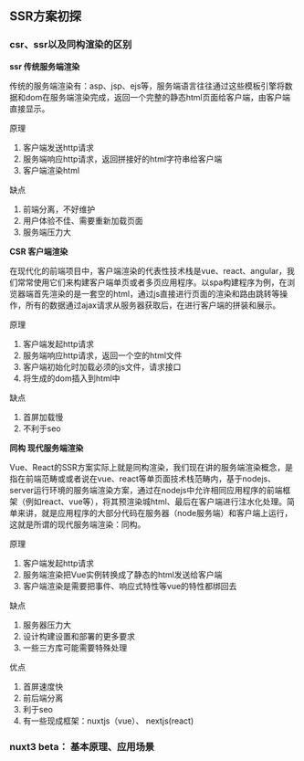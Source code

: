 ## SSR方案初探



### csr、ssr以及同构渲染的区别

**ssr 传统服务端渲染**

传统的服务端渲染有：asp、jsp、ejs等，服务端语言往往通过这些模板引擎将数据和dom在服务端渲染完成，返回一个完整的静态html页面给客户端，由客户端直接显示。

原理

1. 客户端发送http请求
2. 服务端响应http请求，返回拼接好的html字符串给客户端
3. 客户端渲染html

缺点

1. 前端分离，不好维护
2. 用户体验不佳、需要重新加载页面
3. 服务端压力大



**CSR 客户端渲染**

在现代化的前端项目中，客户端渲染的代表性技术栈是vue、react、angular，我们常常使用它们来构建客户端单页或者多页应用程序。以spa构建程序为例，在浏览器端首先渲染的是一套空的html，通过js直接进行页面的渲染和路由跳转等操作，所有的数据通过ajax请求从服务器获取后，在进行客户端的拼装和展示。



原理

1. 客户端发起http请求
2. 服务端响应http请求，返回一个空的html文件
3. 客户端初始化时加载必须的js文件，请求接口
4. 将生成的dom插入到html中



缺点

1. 首屏加载慢
2. 不利于seo



**同构 现代服务端渲染**

Vue、React的SSR方案实际上就是同构渲染，我们现在讲的服务端渲染概念，是指在前端范畴或或者说在vue、react等单页面技术栈范畴内，基于nodejs、server运行环境的服务端渲染方案，通过在nodejs中允许相同应用程序的前端框架（例如react、vue等），将其预渲染城html、最后在客户端进行注水化处理。简单来讲，就是应用程序的大部分代码在服务器（node服务端）和客户端上运行，这就是所谓的现代服务端渲染：同构。

原理

1. 客户端发起http请求
2. 服务端渲染把Vue实例转换成了静态的html发送给客户端
3. 客户端渲染是需要把事件、响应式特性等vue的特性都绑回去



缺点

1. 服务器压力大
2. 设计构建设置和部署的更多要求
3. 一些三方库可能需要特殊处理

优点

1. 首屏速度快
2. 前后端分离
3. 利于seo
4. 有一些现成框架：nuxtjs（vue）、  nextjs(react)



### nuxt3 beta： 基本原理、应用场景

